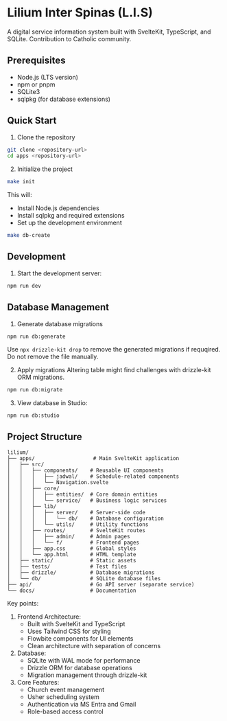 # Lilium Inter Spinas (L.I.S)

A digital service information system built with SvelteKit, TypeScript, and SQLite. Contribution to Catholic community.

## Prerequisites

- Node.js (LTS version)
- npm or pnpm
- SQLite3
- sqlpkg (for database extensions)

## Quick Start

1. Clone the repository

```bash
git clone <repository-url>
cd apps <repository-url>
```

2. Initialize the project

```bash
make init
```

This will:

- Install Node.js dependencies
- Install sqlpkg and required extensions
- Set up the development environment

```bash
make db-create
```

## Development

1. Start the development server:

```bash
npm run dev
```

## Database Management

1. Generate database migrations

```bash
npm run db:generate
```

Use `npx drizzle-kit drop` to remove the generated migrations if requqired. Do not remove the file manually.

2. Apply migrations
   Altering table might find challenges with drizzle-kit ORM migrations.

```bash
npm run db:migrate
```

3. View database in Studio:

```
npm run db:studio
```

## Project Structure

```
lilium/
├── apps/                   # Main SvelteKit application
│   ├── src/
│   │   ├── components/    # Reusable UI components
│   │   │   ├── jadwal/    # Schedule-related components
│   │   │   └── Navigation.svelte
│   │   ├── core/
│   │   │   ├── entities/  # Core domain entities
│   │   │   └── service/   # Business logic services
│   │   ├── lib/
│   │   │   ├── server/    # Server-side code
│   │   │   │   └── db/    # Database configuration
│   │   │   └── utils/     # Utility functions
│   │   ├── routes/        # SvelteKit routes
│   │   │   ├── admin/     # Admin pages
│   │   │   └── f/         # Frontend pages
│   │   ├── app.css        # Global styles
│   │   └── app.html       # HTML template
│   ├── static/            # Static assets
│   ├── tests/             # Test files
│   ├── drizzle/           # Database migrations
│   └── db/                # SQLite database files
├── api/                   # Go API server (separate service)
└── docs/                  # Documentation
```

Key points:

1. Frontend Architecture:
   - Built with SvelteKit and TypeScript
   - Uses Tailwind CSS for styling
   - Flowbite components for UI elements
   - Clean architecture with separation of concerns
2. Database:
   - SQLite with WAL mode for performance
   - Drizzle ORM for database operations
   - Migration management through drizzle-kit
3. Core Features:
   - Church event management
   - Usher scheduling system
   - Authentication via MS Entra and Gmail
   - Role-based access control
